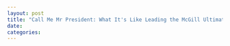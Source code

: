 ```yaml
---
layout: post
title: "Call Me Mr President: What It's Like Leading the McGill Ultimate Team"
date:
categories:
---
```



